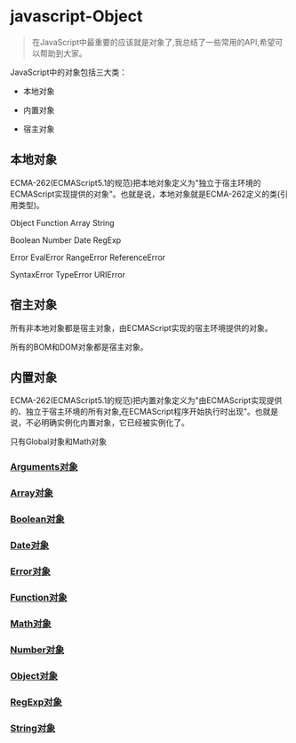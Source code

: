 # javascript-Object

> 在JavaScript中最重要的应该就是对象了,我总结了一些常用的API,希望可以帮助到大家。

JavaScript中的对象包括三大类：

* 本地对象

* 内置对象

* 宿主对象

## 本地对象

ECMA-262(ECMAScript5.1的规范)把本地对象定义为"独立于宿主环境的ECMAScript实现提供的对象"。也就是说，本地对象就是ECMA-262定义的类(引用类型)。

Object   Function     Array       String

Boolean  Number       Date        RegExp

Error    EvalError    RangeError  ReferenceError

SyntaxError   TypeError    URIError

## 宿主对象

所有非本地对象都是宿主对象，由ECMAScript实现的宿主环境提供的对象。

所有的BOM和DOM对象都是宿主对象。

## 内置对象

ECMA-262(ECMAScript5.1的规范)把内置对象定义为"由ECMAScript实现提供的、独立于宿主环境的所有对象,在ECMAScript程序开始执行时出现"。也就是说，不必明确实例化内置对象，它已经被实例化了。

只有Global对象和Math对象

### [Arguments对象](https://github.com/Alicesii/javascript-Object/blob/master/Arguements%E5%AF%B9%E8%B1%A1.md)

### [Array对象](https://github.com/Alicesii/javascript-Object/blob/master/Array%E5%AF%B9%E8%B1%A1.md)

### [Boolean对象](https://github.com/Alicesii/javascript-Object/blob/master/Boolean%E5%AF%B9%E8%B1%A1.md)

### [Date对象](https://github.com/Alicesii/javascript-Object/blob/master/Date%E5%AF%B9%E8%B1%A1.md)

### [Error对象](https://github.com/Alicesii/javascript-Object/blob/master/Error%E5%AF%B9%E8%B1%A1.md)

### [Function对象](https://github.com/Alicesii/javascript-Object/blob/master/Function%E5%AF%B9%E8%B1%A1.md)

### [Math对象](https://github.com/Alicesii/javascript-Object/blob/master/Math%E5%AF%B9%E8%B1%A1.md)

### [Number对象](https://github.com/Alicesii/javascript-Object/blob/master/Number%E5%AF%B9%E8%B1%A1.md)

### [Object对象](https://github.com/Alicesii/javascript-Object/blob/master/Object%E5%AF%B9%E8%B1%A1.md)

### [RegExp对象](https://github.com/Alicesii/javascript-Object/blob/master/RegExp%E5%AF%B9%E8%B1%A1.md)

### [String对象]()


